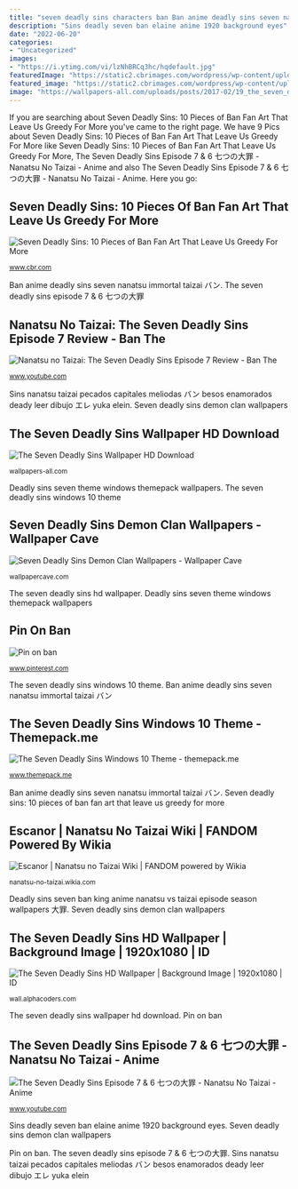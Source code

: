 ```yaml
---
title: "seven deadly sins characters ban Ban anime deadly sins seven nanatsu immortal taizai バン"
description: "Sins deadly seven ban elaine anime 1920 background eyes"
date: "2022-06-20"
categories:
- "Uncategorized"
images:
- "https://i.ytimg.com/vi/lzNhBRCq3hc/hqdefault.jpg"
featuredImage: "https://static2.cbrimages.com/wordpress/wp-content/uploads/2020/08/ban-artwork.jpg"
featured_image: "https://static2.cbrimages.com/wordpress/wp-content/uploads/2020/08/ban-artwork.jpg"
image: "https://wallpapers-all.com/uploads/posts/2017-02/19_the_seven_deadly_sins.jpg"
---
```


If you are searching about Seven Deadly Sins: 10 Pieces of Ban Fan Art That Leave Us Greedy For More you've came to the right page. We have 9 Pics about Seven Deadly Sins: 10 Pieces of Ban Fan Art That Leave Us Greedy For More like Seven Deadly Sins: 10 Pieces of Ban Fan Art That Leave Us Greedy For More, The Seven Deadly Sins Episode 7 &amp; 6 七つの大罪 - Nanatsu No Taizai - Anime and also The Seven Deadly Sins Episode 7 &amp; 6 七つの大罪 - Nanatsu No Taizai - Anime. Here you go:

## Seven Deadly Sins: 10 Pieces Of Ban Fan Art That Leave Us Greedy For More

![Seven Deadly Sins: 10 Pieces of Ban Fan Art That Leave Us Greedy For More](https://static2.cbrimages.com/wordpress/wp-content/uploads/2020/08/ban-artwork.jpg "Seven deadly sins demon clan wallpapers")

<small>www.cbr.com</small>

Ban anime deadly sins seven nanatsu immortal taizai バン. The seven deadly sins episode 7 &amp; 6 七つの大罪

## Nanatsu No Taizai: The Seven Deadly Sins Episode 7 Review - Ban The

![Nanatsu no Taizai: The Seven Deadly Sins Episode 7 Review - Ban The](https://i.ytimg.com/vi/lzNhBRCq3hc/hqdefault.jpg "The seven deadly sins episode 7 &amp; 6 七つの大罪")

<small>www.youtube.com</small>

Sins nanatsu taizai pecados capitales meliodas バン besos enamorados deady leer dibujo エレ yuka elein. Seven deadly sins demon clan wallpapers

## The Seven Deadly Sins Wallpaper HD Download

![The Seven Deadly Sins Wallpaper HD Download](https://wallpapers-all.com/uploads/posts/2017-02/19_the_seven_deadly_sins.jpg "The seven deadly sins hd wallpaper")

<small>wallpapers-all.com</small>

Deadly sins seven theme windows themepack wallpapers. The seven deadly sins windows 10 theme

## Seven Deadly Sins Demon Clan Wallpapers - Wallpaper Cave

![Seven Deadly Sins Demon Clan Wallpapers - Wallpaper Cave](https://wallpapercave.com/wp/wp3845883.png "Deadly sins seven theme windows themepack wallpapers")

<small>wallpapercave.com</small>

The seven deadly sins hd wallpaper. Deadly sins seven theme windows themepack wallpapers

## Pin On Ban

![Pin on ban](https://i.pinimg.com/736x/fa/48/23/fa4823182e6cd506d89e2bd7a1b1bf60.jpg "Nanatsu taizai escanor")

<small>www.pinterest.com</small>

The seven deadly sins windows 10 theme. Ban anime deadly sins seven nanatsu immortal taizai バン

## The Seven Deadly Sins Windows 10 Theme - Themepack.me

![The Seven Deadly Sins Windows 10 Theme - themepack.me](https://themepack.me/i/c/749x468/media/g/1794/seven-deadly-sins-theme-oe10.jpg "The seven deadly sins wallpaper hd download")

<small>www.themepack.me</small>

Ban anime deadly sins seven nanatsu immortal taizai バン. Seven deadly sins: 10 pieces of ban fan art that leave us greedy for more

## Escanor | Nanatsu No Taizai Wiki | FANDOM Powered By Wikia

![Escanor | Nanatsu no Taizai Wiki | FANDOM powered by Wikia](https://vignette.wikia.nocookie.net/nanatsu-no-taizai/images/6/66/Escanor_Night_Anime_(Season_2).png/revision/latest?cb=20180404035436 "Deadly sins seven theme windows themepack wallpapers")

<small>nanatsu-no-taizai.wikia.com</small>

Deadly sins seven ban king anime nanatsu vs taizai episode season wallpapers 大罪. Seven deadly sins demon clan wallpapers

## The Seven Deadly Sins HD Wallpaper | Background Image | 1920x1080 | ID

![The Seven Deadly Sins HD Wallpaper | Background Image | 1920x1080 | ID](https://images.alphacoders.com/702/thumb-1920-702756.jpg "The seven deadly sins hd wallpaper")

<small>wall.alphacoders.com</small>

The seven deadly sins wallpaper hd download. Pin on ban

## The Seven Deadly Sins Episode 7 &amp; 6 七つの大罪 - Nanatsu No Taizai - Anime

![The Seven Deadly Sins Episode 7 &amp; 6 七つの大罪 - Nanatsu No Taizai - Anime](https://i.ytimg.com/vi/HdOk0zemdNg/maxresdefault.jpg "Deadly sins seven taizai nanatsu escanor wallpapers demon anime clan characters meliodas manga fan fanart creatures wallpapercave desde guardado")

<small>www.youtube.com</small>

Sins deadly seven ban elaine anime 1920 background eyes. Seven deadly sins demon clan wallpapers

Pin on ban. The seven deadly sins episode 7 &amp; 6 七つの大罪. Sins nanatsu taizai pecados capitales meliodas バン besos enamorados deady leer dibujo エレ yuka elein
